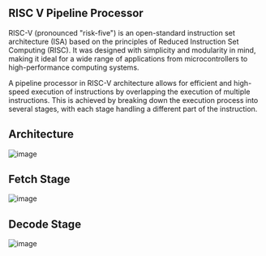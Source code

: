 ## RISC V Pipeline Processor

RISC-V (pronounced "risk-five") is an open-standard instruction set architecture (ISA) based on the principles of Reduced Instruction Set Computing (RISC). It was designed with simplicity and modularity in mind, making it ideal for a wide range of applications from microcontrollers to high-performance computing systems.

A pipeline processor in RISC-V architecture allows for efficient and high-speed execution of instructions by overlapping the execution of multiple instructions. This is achieved by breaking down the execution process into several stages, with each stage handling a different part of the instruction. 


## Architecture

![image](https://github.com/faatthy/RISC-V-Pipeline-Processor/assets/110846097/865941cc-bc1a-4f81-9066-eedf734383a1)

## Fetch Stage 
![image](https://github.com/faatthy/RISC-V-Pipeline-Processor/assets/110846097/0d8113ce-c987-4d1c-bc19-9ba22165cb80)

## Decode Stage
![image](https://github.com/faatthy/RISC-V-Pipeline-Processor/assets/110846097/f93a11ac-362f-43ad-8260-7f63dd4a779a)

